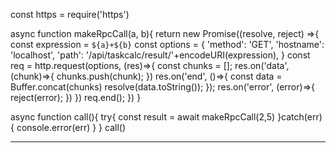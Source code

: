 const https = require('https')

async function makeRpcCall(a, b){
    return new Promise((resolve, reject) =>{
        const expression = `${a}+${b}`
        const options = {
            'method': 'GET',
            'hostname': 'localhost',
            'path': '/api/taskcalc/result/'+encodeURI(expression),
        }
        const req = http.request(options, (res)=>{
            const chunks = [];
            res.on('data', (chunk)=>{
                chunks.push(chunk);
            })
            res.on('end', ()=>{
                const data = Buffer.concat(chunks)
                resolve(data.toString());
            });
            res.on('error', (error)=>{
                reject(error);
            })
        })
        req.end();
    })
}

async function call(){
    try{
    const result = await makeRpcCall(2,5) 
    }catch(err){
        console.error(err)
    }
}
call()


------------------------------